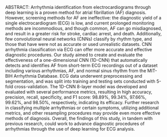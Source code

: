 ABSTRACT: Arrhythmia identification from electrocardiograms through deep learning is a proven method for atrial fibrillation (AF) diagnosis. However, screening methods for AF are ineffective: the diagnostic yield of a single electrocardiogram (ECG) is low, and current prolonged monitoring methods are incommodious, and though common, AF can go misdiagnosed, and result in a greater risk for stroke, cardiac arrest, and death. Additionally, few convolutional neural networks (CNNs) classify by rhythm type, and those that have were not as accurate or used unrealistic datasets. CNN arrhythmia classification via ECG can offer more accurate and effective diagnostic procedures. Our study aimed to create and evaluate the effectiveness of a one-dimensional CNN (1D-CNN) that automatically detects and identifies AF from short-term ECG recordings out of a dataset including various arrhythmias, AF, and normal sinus rhythm from the MIT-BIH Arrhythmia Database. ECG data underwent preprocessing and segmentation, and was split into training and testing sets conducted with 5-fold cross-validation. The 1D-CNN 8-layer model was developed and evaluated with several performance metrics, resulting in high accuracy, precision, recall, specificity, and F1 score: 98.89%, 99.34%, 97.66%, 99.62%, and 98.50%, respectively, indicating its efficacy. Further research in classifying multiple arrhythmias or certain symptoms, utilizing additional metrics, and other resampling procedures may provide even more effective methods of diagnosis. Overall, the findings of this study, in tandem with previous research, could work to advance diagnostic procedures of arrhythmias through the use of deep learning for ECG analysis.
